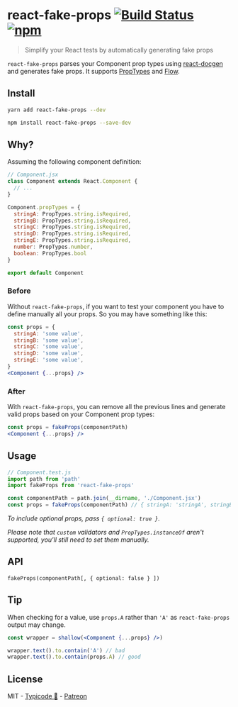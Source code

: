 # react-fake-props [![Build Status](https://travis-ci.org/typicode/react-fake-props.svg?branch=master)](https://travis-ci.org/typicode/react-fake-props) [![npm](https://badge.fury.io/js/react-fake-props.svg)](https://www.npmjs.com/package/react-fake-props)

> Simplify your React tests by automatically generating fake props

`react-fake-props` parses your Component prop types using [react-docgen](https://github.com/reactjs/react-docgen) and generates fake props. It supports [PropTypes](https://github.com/facebook/prop-types) and [Flow](https://flow.org).

## Install

```sh
yarn add react-fake-props --dev
```

```sh
npm install react-fake-props --save-dev
```

## Why?

Assuming the following component definition:

```js
// Component.jsx
class Component extends React.Component {
  // ...
}

Component.propTypes = {
  stringA: PropTypes.string.isRequired,
  stringB: PropTypes.string.isRequired,
  stringC: PropTypes.string.isRequired,
  stringD: PropTypes.string.isRequired,
  stringE: PropTypes.string.isRequired,
  number: PropTypes.number,
  boolean: PropTypes.bool
}

export default Component
```

### Before

Without `react-fake-props`, if you want to test your component you have to define manually all your props. So you may have something like this:

```jsx
const props = {
  stringA: 'some value',
  stringB: 'some value',
  stringC: 'some value',
  stringD: 'some value',
  stringE: 'some value',
}
<Component {...props} />
```

### After

With `react-fake-props`, you can remove all the previous lines and generate valid props based on your Component prop types:

```jsx
const props = fakeProps(componentPath)
<Component {...props} />
```

## Usage

```js
// Component.test.js
import path from 'path'
import fakeProps from 'react-fake-props'

const componentPath = path.join(__dirname, './Component.jsx')
const props = fakeProps(componentPath) // { stringA: 'stringA', stringB: 'stringB', ... }
```

_To include optional props, pass `{ optional: true }`._

_Please note that `custom` validators and `PropTypes.instanceOf` aren't supported, you'll still need to set them manually._

## API

`fakeProps(componentPath[, { optional: false } ])`

## Tip

When checking for a value, use `props.A` rather than `'A'` as `react-fake-props` output may change.

```jsx
const wrapper = shallow(<Component {...props} />)

wrapper.text().to.contain('A') // bad
wrapper.text().to.contain(props.A) // good
```

## License

MIT - [Typicode :cactus:](https://github.com/typicode) - [Patreon](https://www.patreon.com/typicode)
